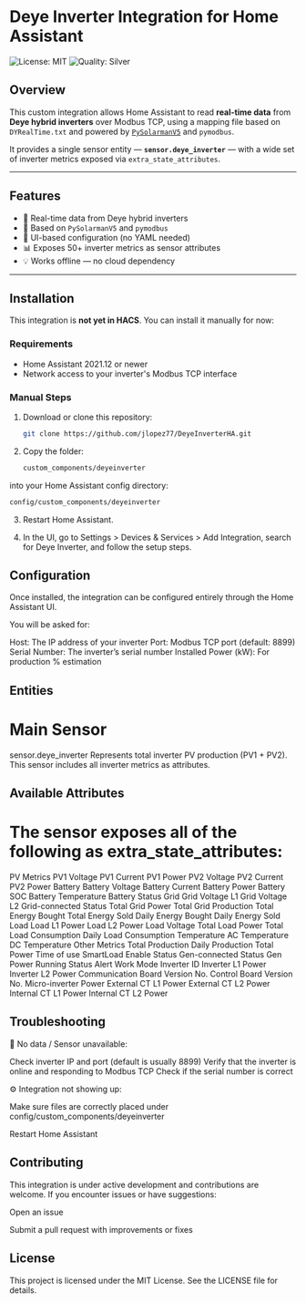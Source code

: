 # Deye Inverter Integration for Home Assistant

![License: MIT](https://img.shields.io/badge/License-MIT-yellow.svg)
![Quality: Silver](https://img.shields.io/badge/Quality-Silver-silver)

## Overview

This custom integration allows Home Assistant to read **real-time data** from **Deye hybrid inverters** over Modbus TCP, using a mapping file based on `DYRealTime.txt` and powered by [`PySolarmanV5`](https://github.com/jlopez77/pysolarmanv5) and `pymodbus`.

It provides a single sensor entity — **`sensor.deye_inverter`** — with a wide set of inverter metrics exposed via `extra_state_attributes`.

---

## Features

- 📡 Real-time data from Deye hybrid inverters
- 🧠 Based on `PySolarmanV5` and `pymodbus`
- 🧩 UI-based configuration (no YAML needed)
- 📊 Exposes 50+ inverter metrics as sensor attributes
- 💡 Works offline — no cloud dependency

---

## Installation

This integration is **not yet in HACS**. You can install it manually for now:

### Requirements

- Home Assistant 2021.12 or newer
- Network access to your inverter's Modbus TCP interface

### Manual Steps

1. Download or clone this repository:
   ```bash
   git clone https://github.com/jlopez77/DeyeInverterHA.git

2. Copy the folder:

   ```bash
   custom_components/deyeinverter

  into your Home Assistant config directory:

   ```bash
   config/custom_components/deyeinverter
```
3. Restart Home Assistant.

4. In the UI, go to Settings > Devices & Services > Add Integration, search for Deye Inverter, and follow the setup steps.

## Configuration
Once installed, the integration can be configured entirely through the Home Assistant UI.

You will be asked for:

Host: The IP address of your inverter
Port: Modbus TCP port (default: 8899)
Serial Number: The inverter’s serial number
Installed Power (kW): For production % estimation

## Entities
# Main Sensor
sensor.deye_inverter
Represents total inverter PV production (PV1 + PV2). This sensor includes all inverter metrics as attributes.

## Available Attributes
# The sensor exposes all of the following as extra_state_attributes:

PV Metrics
PV1 Voltage
PV1 Current
PV1 Power
PV2 Voltage
PV2 Current
PV2 Power
Battery
Battery Voltage
Battery Current
Battery Power
Battery SOC
Battery Temperature
Battery Status
Grid
Grid Voltage L1
Grid Voltage L2
Grid-connected Status
Total Grid Power
Total Grid Production
Total Energy Bought
Total Energy Sold
Daily Energy Bought
Daily Energy Sold
Load
Load L1 Power
Load L2 Power
Load Voltage
Total Load Power
Total Load Consumption
Daily Load Consumption
Temperature
AC Temperature
DC Temperature
Other Metrics
Total Production
Daily Production
Total Power
Time of use
SmartLoad Enable Status
Gen-connected Status
Gen Power
Running Status
Alert
Work Mode
Inverter ID
Inverter L1 Power
Inverter L2 Power
Communication Board Version No.
Control Board Version No.
Micro-inverter Power
External CT L1 Power
External CT L2 Power
Internal CT L1 Power
Internal CT L2 Power

## Troubleshooting

🔌 No data / Sensor unavailable:

Check inverter IP and port (default is usually 8899)
Verify that the inverter is online and responding to Modbus TCP
Check if the serial number is correct

⚙️ Integration not showing up:

Make sure files are correctly placed under config/custom_components/deyeinverter

Restart Home Assistant

## Contributing
This integration is under active development and contributions are welcome. If you encounter issues or have suggestions:

Open an issue

Submit a pull request with improvements or fixes

## License
This project is licensed under the MIT License. See the LICENSE file for details.
